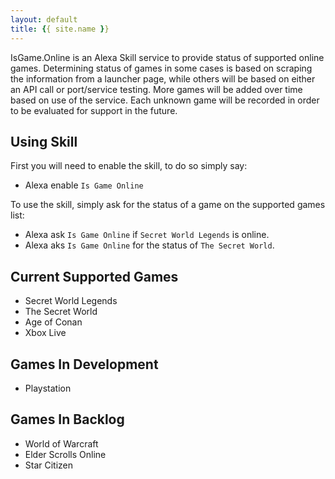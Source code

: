 ```yaml
---
layout: default
title: {{ site.name }}
---
```


IsGame.Online is an Alexa Skill service to provide status of supported online games.
Determining status of games in some cases is based on scraping the information from a launcher page, while others will be based on either an API call or port/service testing. More games will be added over time based on use of the service. Each unknown game will be recorded in order to be evaluated for support in the future.

## Using Skill

First you will need to enable the skill, to do so simply say:
* Alexa enable `Is Game Online`

To use the skill, simply ask for the status of a game on the supported games list:
* Alexa ask `Is Game Online` if `Secret World Legends` is online.
* Alexa aks `Is Game Online` for the status of `The Secret World`.

## Current Supported Games

* Secret World Legends
* The Secret World
* Age of Conan
* Xbox Live

## Games In Development

* Playstation

## Games In Backlog

* World of Warcraft
* Elder Scrolls Online
* Star Citizen 
